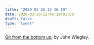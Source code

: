 ```yaml
---
title: "2020 03 26 12 46 19"
date: 2020-03-26T12:46:19+01:00
draft: false
type: "tweet"
---
```

[Git from the bottom up](https://jwiegley.github.io/git-from-the-bottom-up/), by John Wiegley.

